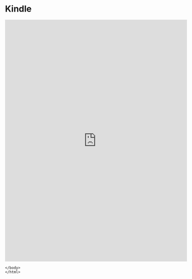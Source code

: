# Kindle

<html>
  <body>
<iframe height="800" width="600" frameborder="0" src="http://kindleweb.s3.amazonaws.com/app/1.0.11.053.093655/KindleReaderApp.html?asin=B000JQUT8S&assoctag=labnol-20">
</iframe>
    
    </body>
    </html>
